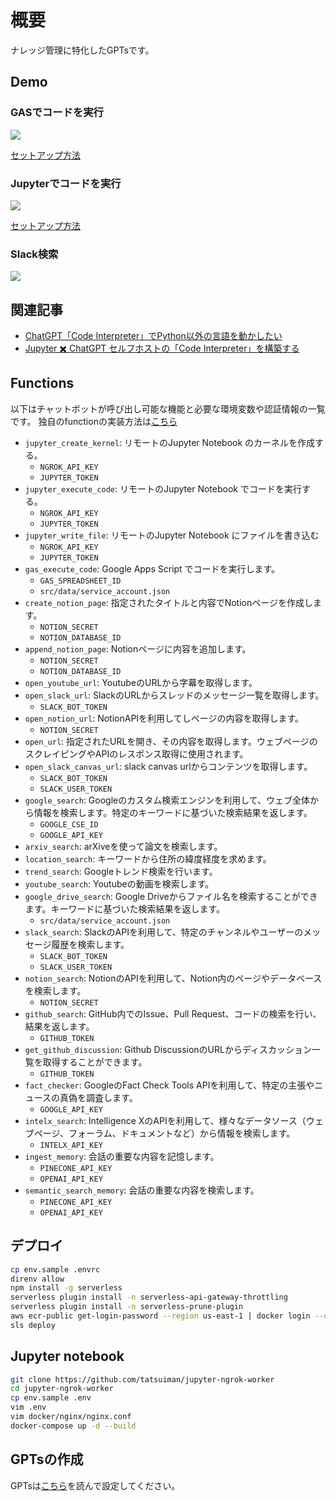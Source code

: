 # 概要
ナレッジ管理に特化したGPTsです。

## Demo
### GASでコードを実行
![](docs/gas-code-interpreter.gif)

[セットアップ方法](./GAS/code_interpreter/README.md)
### Jupyterでコードを実行
![](docs/open-code-interpreter.gif)

[セットアップ方法](https://zenn.dev/tatsui/articles/gpts-actions)
### Slack検索
![](docs/slack.gif)

## 関連記事
* [ChatGPT「Code Interpreter」でPython以外の言語を動かしたい](https://zenn.dev/tatsui/articles/local-code-interpreter)
* [Jupyter ✖️ ChatGPT セルフホストの「Code Interpreter」を構築する](https://zenn.dev/tatsui/articles/gpts-actions)

## Functions
以下はチャットボットが呼び出し可能な機能と必要な環境変数や認証情報の一覧です。
独自のfunctionの実装方法は[こちら](./src/functions/README.md)

- `jupyter_create_kernel`: リモートのJupyter Notebook のカーネルを作成する。
    - `NGROK_API_KEY`
    - `JUPYTER_TOKEN`
- `jupyter_execute_code`: リモートのJupyter Notebook でコードを実行する。
    - `NGROK_API_KEY`
    - `JUPYTER_TOKEN`
- `jupyter_write_file`: リモートのJupyter Notebook にファイルを書き込む
    - `NGROK_API_KEY`
    - `JUPYTER_TOKEN`
- `gas_execute_code`: Google Apps Script でコードを実行します。
    - `GAS_SPREADSHEET_ID`
    - `src/data/service_account.json`
- `create_notion_page`: 指定されたタイトルと内容でNotionページを作成します。
    - `NOTION_SECRET`
    - `NOTION_DATABASE_ID`
- `append_notion_page`: Notionページに内容を追加します。
    - `NOTION_SECRET`
    - `NOTION_DATABASE_ID`
- `open_youtube_url`: YoutubeのURLから字幕を取得します。
- `open_slack_url`: SlackのURLからスレッドのメッセージ一覧を取得します。
    - `SLACK_BOT_TOKEN`
- `open_notion_url`: NotionAPIを利用してしページの内容を取得します。
    - `NOTION_SECRET`
- `open_url`: 指定されたURLを開き、その内容を取得します。ウェブページのスクレイピングやAPIのレスポンス取得に使用されます。
- `open_slack_canvas_url`: slack canvas urlからコンテンツを取得します。
    - `SLACK_BOT_TOKEN`
    - `SLACK_USER_TOKEN`
- `google_search`: Googleのカスタム検索エンジンを利用して、ウェブ全体から情報を検索します。特定のキーワードに基づいた検索結果を返します。
    - `GOOGLE_CSE_ID`
    - `GOOGLE_API_KEY`
- `arxiv_search`: arXiveを使って論文を検索します。
- `location_search`: キーワードから住所の緯度経度を求めます。
- `trend_search`: Googleトレンド検索を行います。
- `youtube_search`: Youtubeの動画を検索します。
- `google_drive_search`: Google Driveからファイル名を検索することができます。キーワードに基づいた検索結果を返します。
    - `src/data/service_account.json`
- `slack_search`: SlackのAPIを利用して、特定のチャンネルやユーザーのメッセージ履歴を検索します。
    - `SLACK_BOT_TOKEN`
    - `SLACK_USER_TOKEN`
- `notion_search`: NotionのAPIを利用して、Notion内のページやデータベースを検索します。
    - `NOTION_SECRET`
- `github_search`: GitHub内でのIssue、Pull Request、コードの検索を行い、結果を返します。
    - `GITHUB_TOKEN`
- `get_github_discussion`: Github DiscussionのURLからディスカッション一覧を取得することができます。
    - `GITHUB_TOKEN`
- `fact_checker`: GoogleのFact Check Tools APIを利用して、特定の主張やニュースの真偽を調査します。
    - `GOOGLE_API_KEY`
- `intelx_search`: Intelligence XのAPIを利用して、様々なデータソース（ウェブページ、フォーラム、ドキュメントなど）から情報を検索します。
    - `INTELX_API_KEY`
- `ingest_memory`: 会話の重要な内容を記憶します。
    - `PINECONE_API_KEY`
    - `OPENAI_API_KEY`
- `semantic_search_memory`: 会話の重要な内容を検索します。
    - `PINECONE_API_KEY`
    - `OPENAI_API_KEY`

## デプロイ
```bash
cp env.sample .envrc
direnv allow
npm install -g serverless
serverless plugin install -n serverless-api-gateway-throttling
serverless plugin install -n serverless-prune-plugin
aws ecr-public get-login-password --region us-east-1 | docker login --username AWS --password-stdin public.ecr.aws
sls deploy
```

## Jupyter notebook
```bash
git clone https://github.com/tatsuiman/jupyter-ngrok-worker
cd jupyter-ngrok-worker
cp env.sample .env
vim .env
vim docker/nginx/nginx.conf
docker-compose up -d --build
```

## GPTsの作成

GPTsは[こちら](./openapi/README.md)を読んで設定してください。
